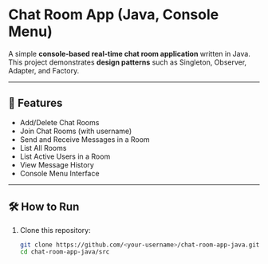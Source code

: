 # Chat Room App (Java, Console Menu)

A simple **console-based real-time chat room application** written in Java.  
This project demonstrates **design patterns** such as Singleton, Observer, Adapter, and Factory.

---

## 🚀 Features
- Add/Delete Chat Rooms
- Join Chat Rooms (with username)
- Send and Receive Messages in a Room
- List All Rooms
- List Active Users in a Room
- View Message History
- Console Menu Interface

---

## 🛠️ How to Run

1. Clone this repository:
   ```bash
   git clone https://github.com/<your-username>/chat-room-app-java.git
   cd chat-room-app-java/src
